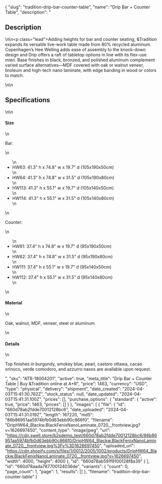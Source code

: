 {
  "slug": "tradition-drip-bar-counter-table",
  "name": "Drip Bar + Counter Table",
  "description": "<h2>Description</h2>\n<!-- split -->\n<p class=\"lead\">Adding heights for bar and counter seating, &amp;Tradition expands its versatile live-work table made from 80% recycled aluminum. Copenhagen’s Hee Welling adds ease of assembly to the knock-down design and Drip offers a raft of tabletop options in line with its flex-use mien. Base finishes in black, bronzed, and polished aluminum complement varied surface alternatives—MDF covered with oak or walnut veneer, linoleum and high-tech nano laminate, with edge banding in wood or colors to match. </p>\n<!-- split -->\n<h2>Specifications</h2>\n<!-- split -->\n<h4>Size</h4>\n<p>Bar:</p>\n<ul>\n<li>HW63: 41.3\" h x 74.8\" w x 19.7\" d (105x190x50cm)</li>\n<li>HW64: 41.3\" h x 74.8\" w x 31.5\" d (105x190x80cm)</li>\n<li>HW113: 41.3\" h x 55.1\" w x 19.7\" d (105x140x50cm)</li>\n<li>HW114: 41.3\" h x 55.1\" w x 31.5\" d (105x140x80cm)</li>\n</ul>\n<p>Counter:</p>\n<ul>\n<li>HW61: 37.4\" h x 74.8\" w x 19.7\" d (95x190x50cm)</li>\n<li>HW62: 37.4\" h x 74.8\" w x 31.5\" d (95x190x80cm)</li>\n<li>HW111: 37.4\" h x 55.1\" w x 19.7\" d (95x140x50cm)</li>\n<li>HW112: 37.4\" h x 55.1\" w x 31.5\" d (95x140x80cm)</li>\n</ul>\n<h4>Material</h4>\n<p>Oak, walnut, MDF, veneer, steel or aluminum</p>\n<h4>Details</h4>\n<p>Top finishes in burgundy, smokey blue, pearl, castoro ottawa, cacao orinoco, verde comodoro, and azzurro naxos are available upon request.<br></p>",
  "sku": "ATR-18004201",
  "active": true,
  "meta_title": "Drip Bar + Counter Table | Buy &Tradition online at A+R",
  "price": 1463,
  "currency": "USD",
  "type": "physical",
  "delivery": "shipment",
  "date_created": "2024-04-03T15:41:30.762Z",
  "stock_status": null,
  "date_updated": "2024-04-03T15:41:31.100Z",
  "prices": [],
  "purchase_options": {
    "standard": {
      "active": true,
      "price": 1463,
      "prices": []
    }
  },
  "images": [
    {
      "file": {
        "id": "660d78ab2fdde70012128bc6",
        "date_uploaded": "2024-04-03T15:41:31.019Z",
        "length": 167220,
        "md5": "86b86951aa5974bfb0d63ebb90c866f0",
        "filename": "DripHW64_Blackw.BlackFenixNanoLaminate_0720__frontview.jpg?v=1626697450",
        "content_type": "image/jpeg",
        "url": "https://cdn.swell.store/b2sdemo_test/660d78ab2fdde70012128bc6/86b86951aa5974bfb0d63ebb90c866f0/DripHW64_Blackw.BlackFenixNanoLaminate_0720__frontview.jpg%3Fv%3D1626697450",
        "uploaded_url": "https://cdn.shopify.com/s/files/1/0012/2005/1002/products/DripHW64_Blackw.BlackFenixNanoLaminate_0720__frontview.jpg?v=1626697450",
        "width": 4000,
        "height": 4000
      },
      "id": "660d78ab591f9100128f8a39"
    }
  ],
  "id": "660d78aada787700124036de",
  "variants": {
    "count": 0,
    "page_count": 1,
    "page": 1,
    "results": []
  },
  "filename": "tradition-drip-bar-counter-table"
}